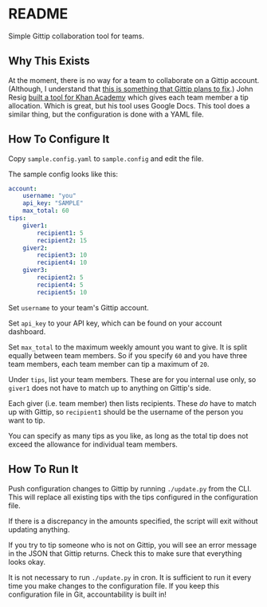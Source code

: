 # README

Simple Gittip collaboration tool for teams.

## Why This Exists

At the moment, there is no way for a team to collaborate on a Gittip account. (Although, I understand that [this is something that Gittip plans to fix](https://github.com/gittip/www.gittip.com/issues/1153).) John Resig [built a tool for Khan Academy](http://ejohn.org/blog/gittip-at-khan-academy/) which gives each team member a tip allocation. Which is great, but his tool uses Google Docs. This tool does a similar thing, but the configuration is done with a YAML file.

## How To Configure It

Copy `sample.config.yaml` to `sample.config` and edit the file.

The sample config looks like this:

```yaml
account:
    username: "you"
    api_key: "SAMPLE"
    max_total: 60
tips:
    giver1:
        recipient1: 5
        recipient2: 15
    giver2:
        recipient3: 10
        recipient4: 10
    giver3:
        recipient2: 5
        recipient4: 5
        recipient5: 10
```

Set `username` to your team's Gittip account.

Set `api_key` to your API key, which can be found on your account dashboard.

Set `max_total` to the maximum weekly amount you want to give. It is split equally between team members. So if you specify `60` and you have three team members, each team member can tip a maximum of `20`.

Under `tips`, list your team members. These are for you internal use only, so `giver1` does not have to match up to anything on Gittip's side.

Each giver (i.e. team member) then lists recipients. These _do_ have to match up with Gittip, so `recipient1` should be the username of the person you want to tip.

You can specify as many tips as you like, as long as the total tip does not exceed the allowance for individual team members.

## How To Run It

Push configuration changes to Gittip by running `./update.py` from the CLI. This will replace all existing tips with the tips configured in the configuration file.

If there is a discrepancy in the amounts specified, the script will exit without updating anything.

If you try to tip someone who is not on Gittip, you will see an error message in the JSON that Gittip returns. Check this to make sure that everything looks okay.

It is not necessary to run `./update.py` in cron. It is sufficient to run it every time you make changes to the configuration file. If you keep this configuration file in Git, accountability is built in!
